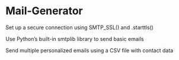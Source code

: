 # Mail-Generator

Set up a secure connection using SMTP_SSL() and .starttls()

Use Python’s built-in smtplib library to send basic emails

Send multiple personalized emails using a CSV file with contact data